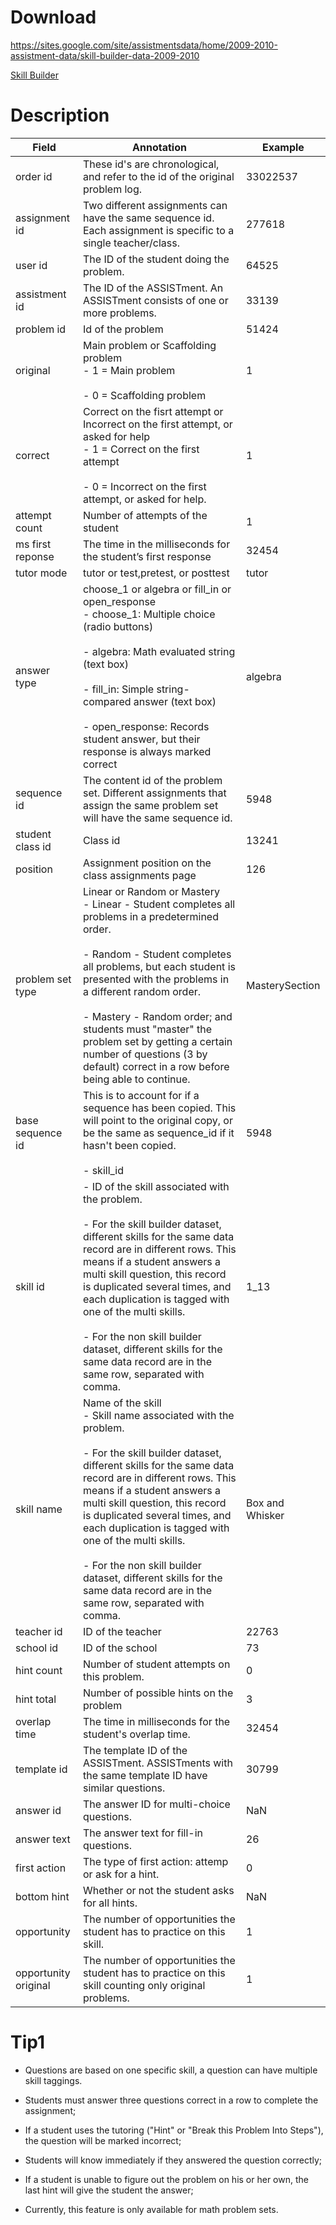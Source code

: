 # Download
https://sites.google.com/site/assistmentsdata/home/2009-2010-assistment-data/skill-builder-data-2009-2010

[Skill Builder](#Tip1)
# Description
| Field                | Annotation                                                                                                                                                                                                                                                                                                                                                                                                                                                                     | Example         |
| -------------------- | ------------------------------------------------------------------------------------------------------------------------------------------------------------------------------------------------------------------------------------------------------------------------------------------------------------------------------------------------------------------------------------------------------------------------------------------------------------------------------ | --------------- |
| order id             | These id's are chronological, and refer to the id of the original problem log.                                                                                                                                                                                                                                                                                                                                                                                                 | 33022537        |
| assignment id        | Two different assignments can have the same sequence id. Each assignment is specific to a single teacher/class.                                                                                                                                                                                                                                                                                                                                                                | 277618          |
| user id              | The ID of the student doing the problem.                                                                                                                                                                                                                                                                                                                                                                                                                                       | 64525           |
| assistment id        | The ID of the ASSISTment. An ASSISTment consists of one or more problems.                                                                                                                                                                                                                                                                                                                                                                                                      | 33139           |
| problem id           | Id of the problem                                                                                                                                                                                                                                                                                                                                                                                                                                                              | 51424           |
| original             | Main problem or Scaffolding problem<br>- 1 = Main problem<br>    <br>- 0 = Scaffolding problem                                                                                                                                                                                                                                                                                                                                                                                 | 1               |
| correct              | Correct on the fisrt attempt or Incorrect on the first attempt, or asked for help<br>- 1 = Correct on the first attempt<br>    <br>- 0 = Incorrect on the first attempt, or asked for help.                                                                                                                                                                                                                                                                                    | 1               |
| attempt count        | Number of attempts of the student                                                                                                                                                                                                                                                                                                                                                                                                                                              | 1               |
| ms first reponse     | The time in the milliseconds for the student’s first response                                                                                                                                                                                                                                                                                                                                                                                                                  | 32454           |
| tutor mode           | tutor or test,pretest, or posttest                                                                                                                                                                                                                                                                                                                                                                                                                                             | tutor           |
| answer type          | choose_1 or algebra or fill_in or open_response<br>- choose_1: Multiple choice (radio buttons)<br>    <br>- algebra: Math evaluated string (text box)<br>    <br>- fill_in: Simple string-compared answer (text box)<br>    <br>- open_response: Records student answer, but their response is always marked correct                                                                                                                                                           | algebra         |
| sequence id          | The content id of the problem set. Different assignments that assign the same problem set will have the same sequence id.                                                                                                                                                                                                                                                                                                                                                      | 5948            |
| student class id     | Class id                                                                                                                                                                                                                                                                                                                                                                                                                                                                       | 13241           |
| position             | Assignment position on the class assignments page                                                                                                                                                                                                                                                                                                                                                                                                                              | 126             |
| problem set type     | Linear or Random or Mastery<br>- Linear - Student completes all problems in a predetermined order.<br>    <br>- Random - Student completes all problems, but each student is presented with the problems in a different random order.<br>    <br>- Mastery - Random order; and students must "master" the problem set by getting a certain number of questions (3 by default) correct in a row before being able to continue.                                                  | MasterySection  |
| base sequence id     | This is to account for if a sequence has been copied. This will point to the original copy, or be the same as sequence_id if it hasn't been copied.<br>            <br>- skill_id                                                                                                                                                                                                                                                                                              | 5948            |
| skill id             | - ID of the skill associated with the problem.<br>    <br>- For the skill builder dataset, different skills for the same data record are in different rows. This means if a student answers a multi skill question, this record is duplicated several times, and each duplication is tagged with one of the multi skills.<br>    <br>- For the non skill builder dataset, different skills for the same data record are in the same row, separated with comma.                 | 1_13            |
| skill name           | Name of the skill<br>- Skill name associated with the problem.<br>    <br>- For the skill builder dataset, different skills for the same data record are in different rows. This means if a student answers a multi skill question, this record is duplicated several times, and each duplication is tagged with one of the multi skills.<br>    <br>- For the non skill builder dataset, different skills for the same data record are in the same row, separated with comma. | Box and Whisker |
| teacher id           | ID of the teacher                                                                                                                                                                                                                                                                                                                                                                                                                                                              | 22763           |
| school id            | ID of the school                                                                                                                                                                                                                                                                                                                                                                                                                                                               | 73              |
| hint count           | Number of student attempts on this problem.                                                                                                                                                                                                                                                                                                                                                                                                                                    | 0               |
| hint total           | Number of possible hints on the problem                                                                                                                                                                                                                                                                                                                                                                                                                                        | 3               |
| overlap time         | The time in milliseconds for the student's overlap time.                                                                                                                                                                                                                                                                                                                                                                                                                       | 32454           |
| template id          | The template ID of the ASSISTment. ASSISTments with the same template ID have similar questions.                                                                                                                                                                                                                                                                                                                                                                               | 30799           |
| answer id            | The answer ID for multi-choice questions.                                                                                                                                                                                                                                                                                                                                                                                                                                      | NaN             |
| answer text          | The answer text for fill-in questions.                                                                                                                                                                                                                                                                                                                                                                                                                                         | 26              |
| first action         | The type of first action: attemp or ask for a hint.                                                                                                                                                                                                                                                                                                                                                                                                                            | 0               |
| bottom hint          | Whether or not the student asks for all hints.                                                                                                                                                                                                                                                                                                                                                                                                                                 | NaN             |
| opportunity          | The number of opportunities the student has to practice on this skill.                                                                                                                                                                                                                                                                                                                                                                                                         | 1               |
| opportunity original | The number of opportunities the student has to practice on this skill counting only original problems.                                                                                                                                                                                                                                                                                                                                                                         | 1               |
# Tip1
- Questions are based on one specific skill, a question can have multiple skill taggings. 
    
- Students must answer three questions correct in a row to complete the assignment;
    
- If a student uses the tutoring ("Hint" or "Break this Problem Into Steps"), the question will be marked incorrect;
    
- Students will know immediately if they answered the question correctly;
    
- If a student is unable to figure out the problem on his or her own, the last hint will give the student the answer;
    
- Currently, this feature is only available for math problem sets.
